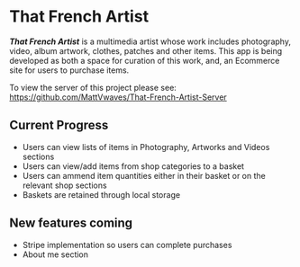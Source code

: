 # That French Artist
***That French Artist*** is a multimedia artist whose work includes photography, video, album artwork, clothes, patches and other items. 
This app is being developed as both a space for curation of this work, and, an Ecommerce site for users to purchase items. 

To view the server of this project please see: https://github.com/MattVwaves/That-French-Artist-Server

## Current Progress

* Users can view lists of items in Photography, Artworks and Videos sections
* Users can view/add items from shop categories to a basket
* Users can ammend item quantities either in their basket or on the relevant shop sections
* Baskets are retained through local storage

## New features coming

* Stripe implementation so users can complete purchases 
* About me section

